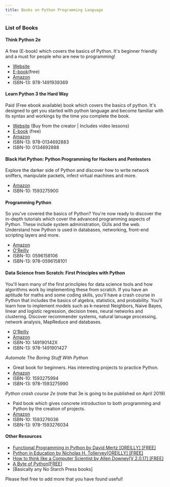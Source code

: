 ```yaml
---
title: Books on Python Programming Language
---
```

 
 ### List of Books
 
 #### Think Python 2e
 
 A free (E-book) which covers the basics of Python. It's beginner friendly and a must for people who are new to programming!
 
- [Website](http://greenteapress.com/wp/think-python-2e/)
- [E-book](http://greenteapress.com/thinkpython2/html/index.html)(free)
- [Amazon](https://www.amazon.com/gp/product/1491939362)
- ISBN-13: 978-1491939369
 
#### Learn Python 3 the Hard Way

Paid (Free ebook available) book which covers the basics of python. It's designed to get you started with python language and become familiar with its syntax and workings by the time you complete the book. 

- [Website](https://learnpythonthehardway.org/) (Buy from the creator | Includes video lessons)
- [E-book](https://learnpythonthehardway.org/python3/) (free)
- [Amazon](https://www.amazon.com/Learn-Python-Hard-Way-Introduction/dp/0134692888)
- ISBN-13: 978-0134692883
- ISBN-10: 0134692888


#### Black Hat Python: Python Programming for Hackers and Pentesters

Explore the darker side of Python and discover how to write network sniffers, manipulate packets, infect virtual machines and more.

- [Amazon](https://www.amazon.co.uk/Black-Hat-Python-Programming-Pentesters/dp/1593275900)
- ISBN-10: 1593275900

#### Programming Python

So you've covered the basics of Python?  You're now ready to discover the in-depth tutorials which cover the advanced programming aspects of Python. These include system administration, GUIs and the web.  Understand how Python is used in databases, networking, front-end scripting layers and more.

- [Amazon](https://www.amazon.com/Programming-Python-Powerful-Object-Oriented/dp/0596158106)
- [O'Reilly](http://shop.oreilly.com/product/9780596158118.do)
- ISBN-10: 0596158106
- ISBN-13: 978-0596158101

#### Data Science from Scratch: First Principles with Python

You'll learn many of the first princliples for data science tools and how algorithms work by implementing these from scratch.  If you have an aptitude for maths and some coding skills, you'll have a crash course in Python that includes the basics of algebra, statistics, and probability.  You'll learn how to implement models such as k-nearest Neighbors, Naive Bayes, linear and logistic regression, decision trees, neural networks and clustering. Discover recommender systems, natural lanuage processing, network analysis, MapReduce and databases.

- [O'Reilly](http://shop.oreilly.com/product/0636920033400.do)
- [Amazon](https://www.amazon.com/Data-Science-Scratch-Principles-Python/dp/149190142X)
- ISBN-10: 149190142X
- ISBN-13: 978-1491901427

*Automate The Boring Stuff With Python*
- Great book for beginners. Has interesting projects to practice Python.
- [Amazon](https://www.amazon.com/gp/product/1593275994/)
- ISBN-10: 1593275994
- ISBN-13: 978-1593275990

*Python crash course 2e* (note that 3e is going to be published on April 2019)
- Paid book which gives concrete introduction to both programming and Python by the creation of projects.
- [Amazon](https://www.amazon.fr/Python-Crash-Course-Hands-Project-Based/dp/1593276036/ref=sr_1_1?ie=UTF8&qid=1539459730&sr=8-1&keywords=python+crash+course)
- ISBN-10: 1593276036
- ISBN-13: 978-1593276034

#### Other Resources

- [Functional Programming in Python by David Mertz [OREILLY] [FREE]](https://www.oreilly.com/programming/free/files/functional-programming-python.pdf)
- [Python in Education by Nicholas H. Tollervey[OREILLY] [FREE]](https://www.oreilly.com/programming/free/files/python-in-education.pdf)
- [How to think like a Computer Scientist by Allen Downey[V 2.0.17] [FREE]](http://greenteapress.com/thinkpython/thinkpython.pdf)
- [A Byte of Python[FREE]](https://python.swaroopch.com)
- [Basically any No Starch Press books]

Please feel free to add more that you have found useful!
